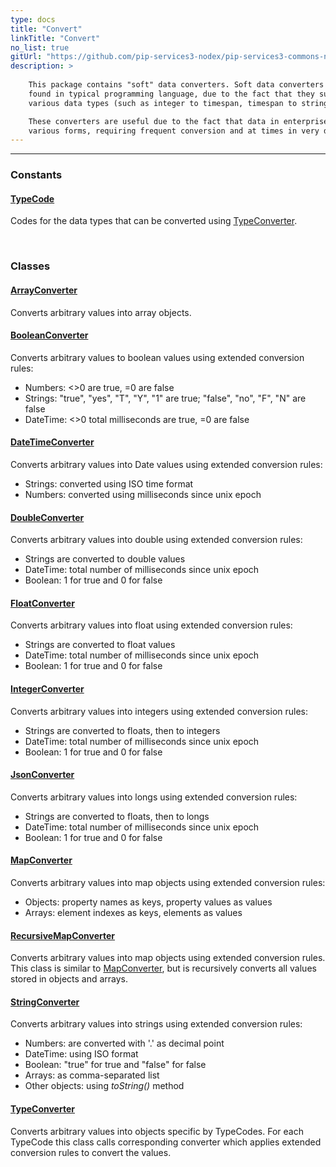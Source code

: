 ```yaml
---
type: docs
title: "Convert"
linkTitle: "Convert"
no_list: true
gitUrl: "https://github.com/pip-services3-nodex/pip-services3-commons-nodex"
description: >
   
    This package contains "soft" data converters. Soft data converters differ from the data conversion algorithms 
    found in typical programming language, due to the fact that they support rare conversions between 
    various data types (such as integer to timespan, timespan to string, and so on).

    These converters are useful due to the fact that data in enterprise systems is represented in 
    various forms, requiring frequent conversion and at times in very difficult combinations.  
---
```

---

<div class="module-body"> 

### Constants

#### [TypeCode](type_code)
Codes for the data types that can be
converted using [TypeConverter](type_converter).

<br>

### Classes

#### [ArrayConverter](array_converter)
Converts arbitrary values into array objects.

#### [BooleanConverter](boolean_converter)
Converts arbitrary values to boolean values using extended conversion rules:
- Numbers: <>0 are true, =0 are false
- Strings: "true", "yes", "T", "Y", "1" are true; "false", "no", "F", "N" are false
- DateTime: <>0 total milliseconds are true, =0 are false

#### [DateTimeConverter](date_time_converter)
Converts arbitrary values into Date values using extended conversion rules:
- Strings: converted using ISO time format
- Numbers: converted using milliseconds since unix epoch

#### [DoubleConverter](double_converter)
Converts arbitrary values into double using extended conversion rules:
- Strings are converted to double values
- DateTime: total number of milliseconds since unix epoсh
- Boolean: 1 for true and 0 for false

#### [FloatConverter](float_сonverter)
Converts arbitrary values into float using extended conversion rules:
- Strings are converted to float values
- DateTime: total number of milliseconds since unix epoсh
- Boolean: 1 for true and 0 for false

#### [IntegerConverter](integer_converter)
Converts arbitrary values into integers using extended conversion rules:
- Strings are converted to floats, then to integers
- DateTime: total number of milliseconds since unix epoсh
- Boolean: 1 for true and 0 for false

#### [JsonConverter](json_converter)
Converts arbitrary values into longs using extended conversion rules:
- Strings are converted to floats, then to longs
- DateTime: total number of milliseconds since unix epoсh
- Boolean: 1 for true and 0 for false

#### [MapConverter](map_converter)
Converts arbitrary values into map objects using extended conversion rules:
- Objects: property names as keys, property values as values
- Arrays: element indexes as keys, elements as values

#### [RecursiveMapConverter](recursive_map_converter)
Converts arbitrary values into map objects using extended conversion rules.
This class is similar to [MapConverter](map_converter), but is recursively converts all values
stored in objects and arrays.

#### [StringConverter](string_converter)
Converts arbitrary values into strings using extended conversion rules:
- Numbers: are converted with '.' as decimal point
- DateTime: using ISO format
- Boolean: "true" for true and "false" for false
- Arrays: as comma-separated list
- Other objects: using *toString()* method

#### [TypeConverter](type_converter)
Converts arbitrary values into objects specific by TypeCodes.
For each TypeCode this class calls corresponding converter which applies
extended conversion rules to convert the values.

</div>

